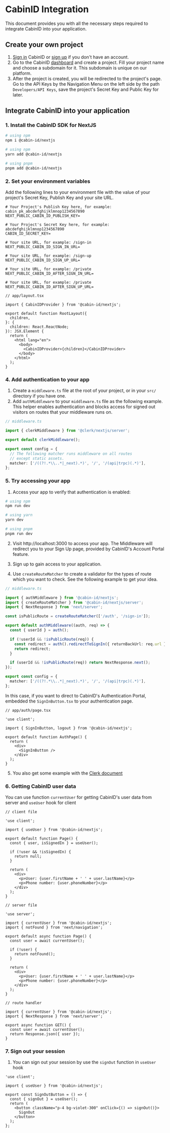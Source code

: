 # CabinID Integration

This document provides you with all the necessary steps required to integrate CabinID into your application.

## Create your own project

1. [Sign in](https://cabinid.dev/sign-in) CabinID or [sign up](https://cabinid.dev/sign-up) if you don't have an account.
2. Go to the CabinID [dashboard](https://cabinid.dev/project) and create a project. Fill your project name and choose a subdomain for it. This subdomain is unique on our platform.
3. After the project is created, you will be redirected to the project's page. Go to the API Keys by the Navigation Menu on the left side by the path `Developers/API Keys`, save the project's Secret Key and Public Key for later.

## Integrate CabinID into your application

### 1. Install the CabinID SDK for NextJS

```bash
# using npm
npm i @cabin-id/nextjs

# using npm
yarn add @cabin-id/nextjs

# using pnpm
pnpm add @cabin-id/nextjs
```

### 2. Set your environment variables

Add the following lines to your environment file with the value of your project's Secret Key, Publish Key and your site URL.

```dotenv
# Your Project's Publish Key here, for example: cabin_pk_abcdefghijklmnop1234567890
NEXT_PUBLIC_CABIN_ID_PUBLISH_KEY=

# Your Project's Secret Key here, for example: abcdefghijklmnop1234567890
CABIN_ID_SECRET_KEY=

# Your site URL, for example: /sign-in
NEXT_PUBLIC_CABIN_ID_SIGN_IN_URL=

# Your site URL, for example: /sign-up
NEXT_PUBLIC_CABIN_ID_SIGN_UP_URL=

# Your site URL, for example: /private
NEXT_PUBLIC_CABIN_ID_AFTER_SIGN_IN_URL=

# Your site URL, for example: /private
NEXT_PUBLIC_CABIN_ID_AFTER_SIGN_UP_URL=
```

```tsx
// app/layout.tsx

import { CabinIDProvider } from '@cabin-id/nextjs';

export default function RootLayout({
  children,
}: {
  children: React.ReactNode;
}): JSX.Element {
  return (
    <html lang="en">
      <body>
        <CabinIDProvider>{children}</CabinIDProvider>
      </body>
    </html>
  );
}
```

### 4. Add authentication to your app

1. Create a `middleware.ts` file at the root of your project, or in your `src/` directory if you have one.
2. Add `authMiddleware` to your `middleware.ts` file as the following example. This helper enables authentication and blocks access for signed out visitors on routes that your middleware runs on.

```ts
// middleware.ts

import { clerkMiddleware } from '@clerk/nextjs/server';

export default clerkMiddleware();

export const config = {
  // The following matcher runs middleware on all routes
  // except static assets.
  matcher: ['/((?!.*\\..*|_next).*)', '/', '/(api|trpc)(.*)'],
};
```

### 5. Try accessing your app

1. Access your app to verify that authentication is enabled:

```bash
# using npm
npm run dev

# using yarn
yarn dev

# using pnpm
pnpm run dev
```

2. Visit http://localhost:3000 to access your app. The Middleware will redirect you to your Sign Up page, provided by CabinID's Account Portal feature.

3. Sign up to gain access to your application.

4. Use `createRouteMatcher` to create a validator for the types of route which you want to check. See the following example to get your idea.

```ts
// middleware.ts

import { authMiddleware } from '@cabin-id/nextjs';
import { createRouteMatcher } from '@cabin-id/nextjs/server';
import { NextResponse } from 'next/server';

const isPublicRoute = createRouteMatcher(['/auth', '/sign-in']);

export default authMiddleware((auth, req) => {
  const { userId } = auth();

  if (!userId && !isPublicRoute(req)) {
    const redirect = auth().redirectToSignIn({ returnBackUrl: req.url });
    return redirect;
  }

  if (userId && !isPublicRoute(req)) return NextResponse.next();
});

export const config = {
  matcher: ['/((?!.*\\..*|_next).*)', '/', '/(api|trpc)(.*)'],
};
```

In this case, if you want to direct to CabinID's Authentication Portal, embedded the `SignInButton.tsx` to your authentication page.

```tsx
// app/auth/page.tsx

'use client';

import { SignInButton, logout } from '@cabin-id/nextjs';

export default function AuthPage() {
  return (
    <div>
      <SignInButton />
    </div>
  );
}
```

5. You also get some example with the [Clerk document](https://clerk.com/docs/references/nextjs/clerk-middleware)

### 6. Getting CabinID user data

You can use function `currentUser` for getting CabinID's user data from server and `useUser` hook for client

```tsx
// client file

'use client';

import { useUser } from '@cabin-id/nextjs';

export default function Page() {
  const { user, isSignedIn } = useUser();

  if (!user && !isSignedIn) {
    return null;
  }

  return (
    <div>
      <p>User: {user.firstName + ' ' + user.lastName}</p>
      <p>Phone number: {user.phoneNumber}</p>
    </div>
  );
}
```

```tsx
// server file

'use server';

import { currentUser } from '@cabin-id/nextjs';
import { notFound } from 'next/navigation';

export default async function Page() {
  const user = await currentUser();

  if (!user) {
    return notFound();
  }

  return (
    <div>
      <p>User: {user.firstName + ' ' + user.lastName}</p>
      <p>Phone number: {user.phoneNumber}</p>
    </div>
  );
}
```

```tsx
// route handler

import { currentUser } from '@cabin-id/nextjs';
import { NextResponse } from 'next/server';

export async function GET() {
  const user = await currentUser();
  return Response.json({ user });
}
```

### 7. Sign out your session

1. You can sign out your session by use the `signOut` function in `useUser` hook

```tsx
'use client';

import { useUser } from '@cabin-id/nextjs';

export const SignOutButton = () => {
  const { signOut } = useUser();
  return (
    <button className="p-4 bg-violet-300" onClick={() => signOut()}>
      SignOut
    </button>
  );
};
```
